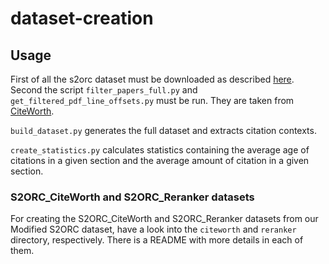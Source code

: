 # dataset-creation



## Usage

First of all the s2orc dataset must be downloaded as described [here](https://github.com/allenai/s2orc).
Second the script `filter_papers_full.py` and `get_filtered_pdf_line_offsets.py` must be run.
They are taken from [CiteWorth](https://github.com/copenlu/cite-worth).

`build_dataset.py` generates the full dataset and extracts citation contexts.

`create_statistics.py` calculates statistics containing the average age of citations in a given section and the average amount of citation in a given section.

### S2ORC_CiteWorth and S2ORC_Reranker datasets
For creating the S2ORC_CiteWorth and S2ORC_Reranker datasets from our Modified S2ORC dataset, have a look into the `citeworth` and `reranker` directory, respectively.
There is a README with more details in each of them.
